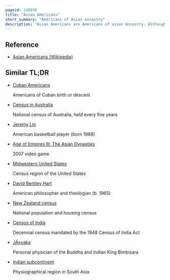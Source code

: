 ```yaml
---
pageid: 148898
title: "Asian Americans"
short_summary: "Americans of Asian ancestry"
description: "Asian Americans are Americans of asian Ancestry. Although this Term had traditionally been used for all the indigenous Peoples of the Continent of Asia the united States census Bureau's Use of the Term asian only includes People with Origins or Ancestry from the far east southeast Asia and indian Subcontinent and excludes People with ethnic Origins in some Parts of. Furthermore, Central Asians are not mentioned in any Census racial Category. The 'asian' Census Category includes People who indicate their Race on the Census as 'asian' or reported Entries such as 'chinese, indian, Bangladeshi, Filipino, Vietnamese, Indonesian, Korean, Japanese, Pakistani, Malaysian, and other asian'. In 2020, Americans who identified as asian Alone or in Combination with other Races made up 7. 2% of the U. S. population."
---
```


## Reference

- [Asian Americans (Wikipedia)](https://en.wikipedia.org/?curid=148898)

## Similar TL;DR

- [Cuban Americans](/tldr/en/cuban-americans)

  Americans of Cuban birth or descent

- [Census in Australia](/tldr/en/census-in-australia)

  National census of Australia, held every five years

- [Jeremy Lin](/tldr/en/jeremy-lin)

  American basketball player (born 1988)

- [Age of Empires III: The Asian Dynasties](/tldr/en/age-of-empires-iii-the-asian-dynasties)

  2007 video game

- [Midwestern United States](/tldr/en/midwestern-united-states)

  Census region of the United States

- [David Bentley Hart](/tldr/en/david-bentley-hart)

  American philosopher and theologian (b. 1965)

- [New Zealand census](/tldr/en/new-zealand-census)

  National population and housing census

- [Census of India](/tldr/en/census-of-india)

  Decennial census mandated by the 1948 Census of India Act

- [JÄ«vaka](/tldr/en/jivaka)

  Personal physician of the Buddha and Indian King Bimbisara

- [Indian subcontinent](/tldr/en/indian-subcontinent)

  Physiographical region in South Asia

